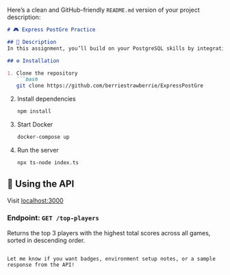 Here’s a clean and GitHub-friendly `README.md` version of your project description:

```markdown
# 🎮 Express PostGre Practice

## 📘 Description
In this assignment, you’ll build on your PostgreSQL skills by integrating it with Node.js and Express. You’ll create an API that performs advanced database queries similar to those you practiced last week.

## ⚙️ Installation

1. Clone the repository  
   ```bash
   git clone https://github.com/berriestrawberrie/ExpressPostGre
   ```

2. Install dependencies  
   ```bash
   npm install
   ```

3. Start Docker  
   ```bash
   docker-compose up
   ```

4. Run the server  
   ```bash
   npx ts-node index.ts
   ```

## 🚀 Using the API

Visit [localhost:3000](http://localhost:3000)

### Endpoint: `GET /top-players`
Returns the top 3 players with the highest total scores across all games, sorted in descending order.

```

Let me know if you want badges, environment setup notes, or a sample response from the API!
